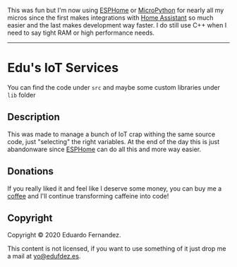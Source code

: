 This was fun but I'm now using [ESPHome](https://esphome.io/) or [MicroPython](https://micropython.org/) for nearly all my micros since the first makes integrations with [Home Assistant](https://www.home-assistant.io/) so much easier and the last makes development way faster. I do still use C++ when I need to say tight RAM or high performance needs.

---


# Edu's IoT Services

You can find the code under `src` and maybe some custom libraries under `lib` folder

## Description
This was made to manage a bunch of IoT crap withing the same source code, just "selecting" the right variables. At the end of the day this is just abandonware since [ESPHome](https://esphome.io/) can do all this and more way easier.

## Donations
If you really liked it and feel like I deserve some money, you can buy me a [coffee](https://ko-fi.com/EduFdezSoy) and I'll continue transforming caffeine into code!  

## Copyright
Copyright &copy; 2020 Eduardo Fernandez.  

This content is not licensed, if you want to use something of it just drop me a mail at [yo@edufdez.es](mailto:yo@edufdez.es).
